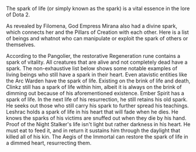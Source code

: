 The spark of life (or simply known as the spark) is a vital essence in the lore of Dota 2.


As revealed by Filomena, God Empress Mirana also had a divine spark, which connects her and the Pillars of Creation with each other.
Here is a list of beings and whatnot who can manipulate or exploit the spark of others or themselves.



According to the Pangolier, the restorative  Regeneration rune contains a spark of vitality.
All creatures that are alive and not completely dead have a spark. The non-exhaustive list below shows some notable examples of living beings who still have a spark in their heart.
Even atavistic entities like the  Arc Warden have the spark of life.
Existing on the brink of life and death,  Clinkz still has a spark of life within him, albeit it is always on the brink of dimming out because of his aforementioned existence.
Ember Spirit has a spark of life. In the next life of his resurrection, he still retains his old spark. He seeks out those who still carry his spark to further spread his teachings.
Leshrac holds a spark of life in his heart that will fade when he dies. He knows the sparks of his victims are snuffed out when they die by his hand.
Proof of the  Night Stalker's life isn't light but rather darkness in his heart. He must eat to feed it, and in return it sustains him through the daylight that killed all of his kin.
The  Aegis of the Immortal can restore the spark of life in a dimmed heart, resurrecting them.
